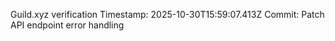 Guild.xyz verification
Timestamp: 2025-10-30T15:59:07.413Z
Commit: Patch API endpoint error handling